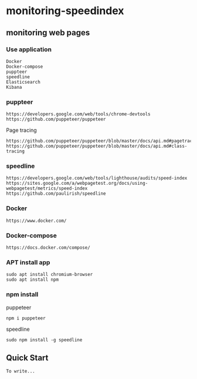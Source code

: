 # monitoring-speedindex

## monitoring web pages

### Use application

```
Docker
Docker-compose
puppteer
speedline
Elasticsearch
Kibana
```

### puppteer

```
https://developers.google.com/web/tools/chrome-devtools
https://github.com/puppeteer/puppeteer
```

Page tracing
```
https://github.com/puppeteer/puppeteer/blob/master/docs/api.md#pagetracing
https://github.com/puppeteer/puppeteer/blob/master/docs/api.md#class-tracing
```

### speedline

```
https://developers.google.com/web/tools/lighthouse/audits/speed-index
https://sites.google.com/a/webpagetest.org/docs/using-webpagetest/metrics/speed-index
https://github.com/paulirish/speedline
```

### Docker

```
https://www.docker.com/
```

### Docker-compose

```
https://docs.docker.com/compose/
```

### APT install app

```
sudo apt install chromium-browser
sudo apt install npm
```

### npm install

puppeteer
```
npm i puppeteer
```

speedline
```
sudo npm install -g speedline
```

## Quick Start

```
To write...
```
